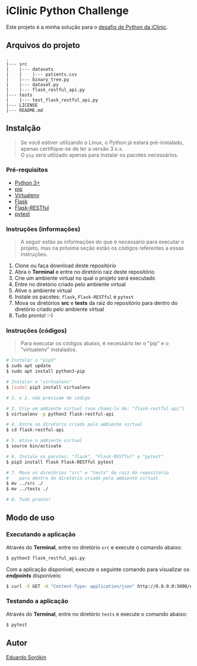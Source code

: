 # iClinic Python Challenge

Este projeto é a minha solução para o [desafio de Python da iClinic](https://github.com/iclinic/iclinic-python-challenge).

## Arquivos do projeto

```text
.
|--- src
|    |--- datasets
|    |    |--- patients.csv
|    |--- binary_tree.py
|    |--- dataset.py
|    |--- flask_restful_api.py
|--- tests
|    |--- test_flask_restful_api.py
|--- LICENSE
|--- README.md
```

## Instalção

> Se você estiver utilizando o Linux, o Python já estará pré-instalado, apenas certifique-se de ter a versão 3.x.x.  
> O `pip` será utilizado apenas para instalar os pacotes necessários.

### Pré-requisitos

- [Python 3+](https://www.python.org)
- [pip](https://pypi.org/project/pip)
- [Virtualenv](https://virtualenv.pypa.io)
- [Flask](http://flask.pocoo.org)
- [Flask-RESTful](https://flask-restful.readthedocs.io)
- [pytest](https://docs.pytest.org)

### Instruções (informações)

> A seguir estão as informações do que é necessário para executar o projeto, mas na próxima seção estão os códigos referentes a essas instruções.  

1. Clone ou faça download deste repositório
2. Abra o **Terminal** e entre no diretório raiz deste repositório
3. Crie um ambiente virtual no qual o projeto será executado
4. Entre no diretório criado pelo ambiente virtual
5. Ative o ambiente virtual
6. Instale os pacotes: `flask`, `Flask-RESTful` e `pytest`
7. Mova os diretórios **src** e **tests** da raiz do repositório para dentro do diretório criado pelo ambiente virtual
8. Tudo pronto! :-)

### Instruções (códigos)

> Para executar os códigos abaixo, é necessário ter o "pip" e o "virtualenv" instalados.

```bash
# Instalar o "pip3"
$ sudo apt update
$ sudo apt install python3-pip

# Instalar o "virtualenv"
$ [sudo] pip3 install virtualenv
```

```bash
# 1. e 2. não precisam de código

# 3. Crie um ambiente virtual (vou chamá-lo de: "flask-restful-api")
$ virtualenv -p python3 flask-restful-api

# 4. Entre no diretório criado pelo ambiente virtual
$ cd flask-restful-api

# 5. Ative o ambiente virtual
$ source bin/activate

# 6. Instale os pacotes: "flask", "Flask-RESTful" e "pytest"
$ pip3 install flask Flask-RESTful pytest

# 7. Mova os diretórios "src" e "tests" da raiz do repositório
#    para dentro do diretório criado pelo ambiente virtual
$ mv ../src ./
$ mv ../tests ./

# 8. Tudo pronto!
```

## Modo de uso

### Executando a aplicação

Através do **Terminal**, entre no diretório `src` e execute o comando abaixo:

```bash
$ python3 flask_restful_api.py
```

Com a aplicação disponível, execute o seguinte comando para visualizar os **_endpoints_** disponíveis:

```bash
$ curl -X GET -H "Content-Type: application/json" http://0.0.0.0:5000/endpoints
```

### Testando a aplicação

Através do **Terminal**, entre no diretório `tests` e execute o comando abaixo:

```bash
$ pytest
```

## Autor

[Eduardo Sorókin](https://linkedin.com/in/eduardosorokin)
